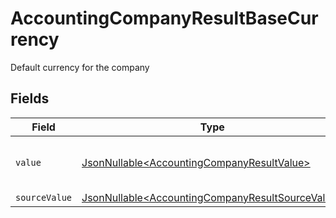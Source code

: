 # AccountingCompanyResultBaseCurrency

Default currency for the company


## Fields

| Field                                                                                                              | Type                                                                                                               | Required                                                                                                           | Description                                                                                                        | Example                                                                                                            |
| ------------------------------------------------------------------------------------------------------------------ | ------------------------------------------------------------------------------------------------------------------ | ------------------------------------------------------------------------------------------------------------------ | ------------------------------------------------------------------------------------------------------------------ | ------------------------------------------------------------------------------------------------------------------ |
| `value`                                                                                                            | [JsonNullable\<AccountingCompanyResultValue>](../../models/components/AccountingCompanyResultValue.md)             | :heavy_minus_sign:                                                                                                 | Default currency for the company                                                                                   | USD                                                                                                                |
| `sourceValue`                                                                                                      | [JsonNullable\<AccountingCompanyResultSourceValue>](../../models/components/AccountingCompanyResultSourceValue.md) | :heavy_minus_sign:                                                                                                 | N/A                                                                                                                | USD                                                                                                                |